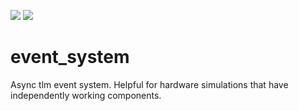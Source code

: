 ![](https://github.com/tort-dla-psa/event_system/workflows/CMake/badge.svg)
![](https://img.shields.io/badge/Made%20with-C%2B%2B-%23639AD2)

# event_system
Async tlm event system. Helpful for hardware simulations that have independently working components.
